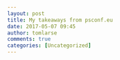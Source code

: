 ```yaml
---
layout: post
title: My takeaways from psconf.eu
date: 2017-05-07 09:45
author: tomlarse
comments: true
categories: [Uncategorized]
---
```



